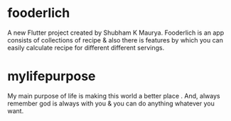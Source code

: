 # fooderlich

A new Flutter project created by Shubham K Maurya.
Fooderlich is an app consists of collections of recipe & also there is features by 
which you can easily calculate recipe for different different servings.


# mylifepurpose
My main purpose of life is making this world a better place . And, always remember god is always with you & you can do anything whatever you want.